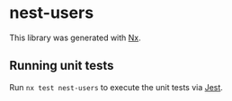 # nest-users

This library was generated with [Nx](https://nx.dev).

## Running unit tests

Run `nx test nest-users` to execute the unit tests via
[Jest](https://jestjs.io).
